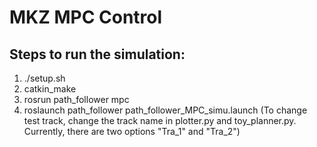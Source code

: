 # MKZ MPC Control

## Steps to run the simulation:
1. ./setup.sh
2. catkin_make
3. rosrun path_follower mpc
4. roslaunch path_follower path_follower_MPC_simu.launch
(To change test track, change the track name in plotter.py and toy_planner.py.
Currently, there are two options "Tra_1" and "Tra_2")